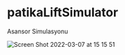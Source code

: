 # patikaLiftSimulator
Asansor Simulasyonu

![Screen Shot 2022-03-07 at 15 15 51](https://user-images.githubusercontent.com/46999778/157032803-423c60bb-172b-4af0-8d74-9e5f9e61871b.png)

